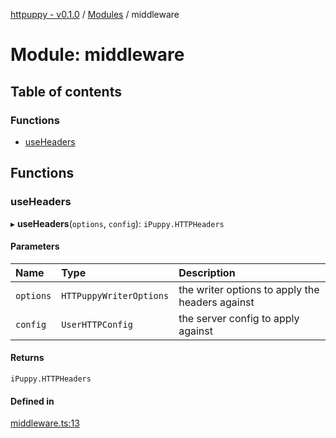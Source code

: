 [httpuppy - v0.1.0](../README.md) / [Modules](../modules.md) / middleware

# Module: middleware

## Table of contents

### Functions

- [useHeaders](middleware.md#useheaders)

## Functions

### useHeaders

▸ **useHeaders**(`options`, `config`): `iPuppy.HTTPHeaders`

#### Parameters

| Name | Type | Description |
| :------ | :------ | :------ |
| `options` | `HTTPuppyWriterOptions` | the writer options to apply the headers against |
| `config` | `UserHTTPConfig` | the server config to apply against |

#### Returns

`iPuppy.HTTPHeaders`

#### Defined in

[middleware.ts:13](https://github.com/abschill/http-simple/blob/472772b/src/middleware.ts#L13)
